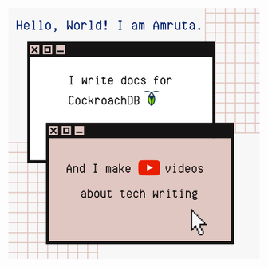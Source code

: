 ![Image](https://github.com/Amruta-Ranade/Amruta-Ranade/blob/master/GitHub%20Profile%20README%20image.png)

<!--
### Hi there 👋
**Amruta-Ranade/Amruta-Ranade** is a ✨ _special_ ✨ repository because its `README.md` (this file) appears on your GitHub profile.

Here are some ideas to get you started:

- 🔭 I’m currently working on ...
- 🌱 I’m currently learning ...
- 👯 I’m looking to collaborate on ...
- 🤔 I’m looking for help with ...
- 💬 Ask me about ...
- 📫 How to reach me: ...
- 😄 Pronouns: ...
- ⚡ Fun fact: ...
-->
